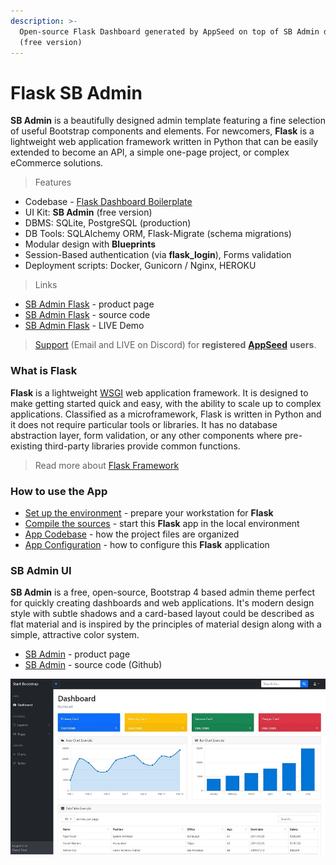 ```yaml
---
description: >-
  Open-source Flask Dashboard generated by AppSeed on top of SB Admin design
  (free version)
---
```


# Flask SB Admin

**SB Admin** is a beautifully designed admin template featuring a fine selection of useful Bootstrap components and elements. For newcomers, **Flask** is a lightweight web application framework written in Python that can be easily extended to become an API, a simple one-page project, or complex eCommerce solutions.

> Features

* Codebase - [Flask Dashboard Boilerplate](../../boilerplate-code/flask-dashboard.md)
* UI Kit: **SB Admin** (free version)
* DBMS: SQLite, PostgreSQL (production)
* DB Tools: SQLAlchemy ORM, Flask-Migrate (schema migrations)
* Modular design with **Blueprints**
* Session-Based authentication (via **flask\_login**), Forms validation
* Deployment scripts: Docker, Gunicorn / Nginx, HEROKU

> Links

* [SB Admin Flask](https://appseed.us/admin-dashboards/flask-dashboard-sb-admin) - product page
* [SB Admin Flask](https://github.com/app-generator/flask-dashboard-sb-admin) - source code
* [SB Admin Flask](https://flask-sb-admin.appseed-srv1.com/) - LIVE Demo

> [Support](https://appseed.us/support) (Email and LIVE on Discord) for **registered** [**AppSeed**](https://appseed.us/) **users**.


### What is Flask

**Flask** is a lightweight [WSGI](../../content/what-is/wsgi.md) web application framework. It is designed to make getting started quick and easy, with the ability to scale up to complex applications. Classified as a microframework, Flask is written in Python and it does not require particular tools or libraries. It has no database abstraction layer, form validation, or any other components where pre-existing third-party libraries provide common functions.

> Read more about [Flask Framework](../../content/what-is/flask.md)


### How to use the App

* [Set up the environment](../../boilerplate-code/flask-dashboard.md#environment) - prepare your workstation for **Flask**
* [Compile the sources](../../boilerplate-code/flask-dashboard.md#build-the-app-1) - start this **Flask** app in the local environment
* [App Codebase](../../boilerplate-code/flask-dashboard.md#app-codebase) - how the project files are organized
* [App Configuration](../../boilerplate-code/flask-dashboard.md#app-configuration) - how to configure this **Flask** application


### SB Admin UI

**SB Admin** is a free, open-source, Bootstrap 4 based admin theme perfect for quickly creating dashboards and web applications. It's modern design style with subtle shadows and a card-based layout could be described as flat material and is inspired by the principles of material design along with a simple, attractive color system.

* [SB Admin](https://startbootstrap.com/template/sb-admin) - product page
* [SB Admin](https://github.com/startbootstrap/startbootstrap-sb-admin) - source code (Github)

![SB Admin - Open-source Bootstrap Template](../../.gitbook/assets/sb-admin-bootstrap-dashboard.jpg)
